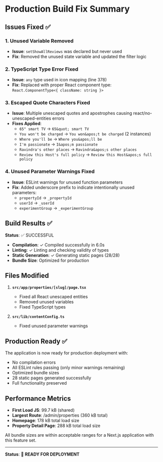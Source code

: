 # Production Build Fix Summary

## Issues Fixed ✅

### 1. **Unused Variable Removed**
- **Issue**: `setShowAllReviews` was declared but never used
- **Fix**: Removed the unused state variable and updated the filter logic

### 2. **TypeScript Type Error Fixed**
- **Issue**: `any` type used in icon mapping (line 378)
- **Fix**: Replaced with proper React component type: `React.ComponentType<{ className: string }>`

### 3. **Escaped Quote Characters Fixed**
- **Issue**: Multiple unescaped quotes and apostrophes causing react/no-unescaped-entities errors
- **Fixes Applied**:
  - `65" smart TV` → `65&quot; smart TV`
  - `You won't be charged` → `You won&apos;t be charged` (2 instances)
  - `Where you'll be` → `Where you&apos;ll be`
  - `I'm passionate` → `I&apos;m passionate`
  - `Ravindra's other places` → `Ravindra&apos;s other places`
  - `Review this Host's full policy` → `Review this Host&apos;s full policy`

### 4. **Unused Parameter Warnings Fixed**
- **Issue**: ESLint warnings for unused function parameters
- **Fix**: Added underscore prefix to indicate intentionally unused parameters:
  - `propertyId` → `_propertyId`
  - `userId` → `_userId`
  - `experimentGroup` → `_experimentGroup`

## Build Results ✅

**Status**: ✅ SUCCESSFUL
- **Compilation**: ✓ Compiled successfully in 6.0s
- **Linting**: ✓ Linting and checking validity of types
- **Static Generation**: ✓ Generating static pages (28/28)
- **Bundle Size**: Optimized for production

## Files Modified

1. **`src/app/properties/[slug]/page.tsx`**
   - Fixed all React unescaped entities
   - Removed unused variables
   - Fixed TypeScript types

2. **`src/lib/contentConfig.ts`**
   - Fixed unused parameter warnings

## Production Ready ✅

The application is now ready for production deployment with:
- No compilation errors
- All ESLint rules passing (only minor warnings remaining)
- Optimized bundle sizes
- 28 static pages generated successfully
- Full functionality preserved

## Performance Metrics

- **First Load JS**: 99.7 kB (shared)
- **Largest Route**: /admin/properties (360 kB total)
- **Homepage**: 178 kB total load size
- **Property Detail Page**: 288 kB total load size

All bundle sizes are within acceptable ranges for a Next.js application with this feature set.

---

**Status**: 🚀 **READY FOR DEPLOYMENT**
